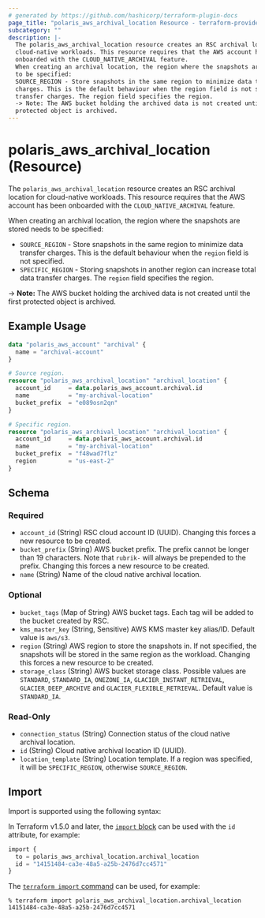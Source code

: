 ```yaml
---
# generated by https://github.com/hashicorp/terraform-plugin-docs
page_title: "polaris_aws_archival_location Resource - terraform-provider-polaris"
subcategory: ""
description: |-
  The polaris_aws_archival_location resource creates an RSC archival location for
  cloud-native workloads. This resource requires that the AWS account has been
  onboarded with the CLOUD_NATIVE_ARCHIVAL feature.
  When creating an archival location, the region where the snapshots are stored needs
  to be specified:
  SOURCE_REGION - Store snapshots in the same region to minimize data transfer
  charges. This is the default behaviour when the region field is not specified.SPECIFIC_REGION - Storing snapshots in another region can increase total data
  transfer charges. The region field specifies the region.
  -> Note: The AWS bucket holding the archived data is not created until the first
  protected object is archived.
---
```


# polaris_aws_archival_location (Resource)

The `polaris_aws_archival_location` resource creates an RSC archival location for
cloud-native workloads. This resource requires that the AWS account has been
onboarded with the `CLOUD_NATIVE_ARCHIVAL` feature.

When creating an archival location, the region where the snapshots are stored needs
to be specified:
  * `SOURCE_REGION` - Store snapshots in the same region to minimize data transfer
    charges. This is the default behaviour when the `region` field is not specified.
  * `SPECIFIC_REGION` - Storing snapshots in another region can increase total data
    transfer charges. The `region` field specifies the region.

-> **Note:** The AWS bucket holding the archived data is not created until the first
   protected object is archived.

## Example Usage

```terraform
data "polaris_aws_account" "archival" {
  name = "archival-account"
}

# Source region.
resource "polaris_aws_archival_location" "archival_location" {
  account_id     = data.polaris_aws_account.archival.id
  name           = "my-archival-location"
  bucket_prefix  = "e089osn2qn"
}

# Specific region.
resource "polaris_aws_archival_location" "archival_location" {
  account_id     = data.polaris_aws_account.archival.id
  name           = "my-archival-location"
  bucket_prefix  = "f48wad7flz"
  region         = "us-east-2"
}
```

<!-- schema generated by tfplugindocs -->
## Schema

### Required

- `account_id` (String) RSC cloud account ID (UUID). Changing this forces a new resource to be created.
- `bucket_prefix` (String) AWS bucket prefix. The prefix cannot be longer than 19 characters. Note that `rubrik-` will always be prepended to the prefix. Changing this forces a new resource to be created.
- `name` (String) Name of the cloud native archival location.

### Optional

- `bucket_tags` (Map of String) AWS bucket tags. Each tag will be added to the bucket created by RSC.
- `kms_master_key` (String, Sensitive) AWS KMS master key alias/ID. Default value is `aws/s3`.
- `region` (String) AWS region to store the snapshots in. If not specified, the snapshots will be stored in the same region as the workload. Changing this forces a new resource to be created.
- `storage_class` (String) AWS bucket storage class. Possible values are `STANDARD`, `STANDARD_IA`, `ONEZONE_IA`, `GLACIER_INSTANT_RETRIEVAL`, `GLACIER_DEEP_ARCHIVE` and `GLACIER_FLEXIBLE_RETRIEVAL`. Default value is `STANDARD_IA`.

### Read-Only

- `connection_status` (String) Connection status of the cloud native archival location.
- `id` (String) Cloud native archival location ID (UUID).
- `location_template` (String) Location template. If a region was specified, it will be `SPECIFIC_REGION`, otherwise `SOURCE_REGION`.

## Import

Import is supported using the following syntax:

In Terraform v1.5.0 and later, the [`import` block](https://developer.hashicorp.com/terraform/language/import) can be used with the `id` attribute, for example:

```terraform
import {
  to = polaris_aws_archival_location.archival_location
  id = "14151484-ca3e-48a5-a25b-2476d7cc4571"
}
```

The [`terraform import` command](https://developer.hashicorp.com/terraform/cli/commands/import) can be used, for example:

```shell
% terraform import polaris_aws_archival_location.archival_location 14151484-ca3e-48a5-a25b-2476d7cc4571
```
